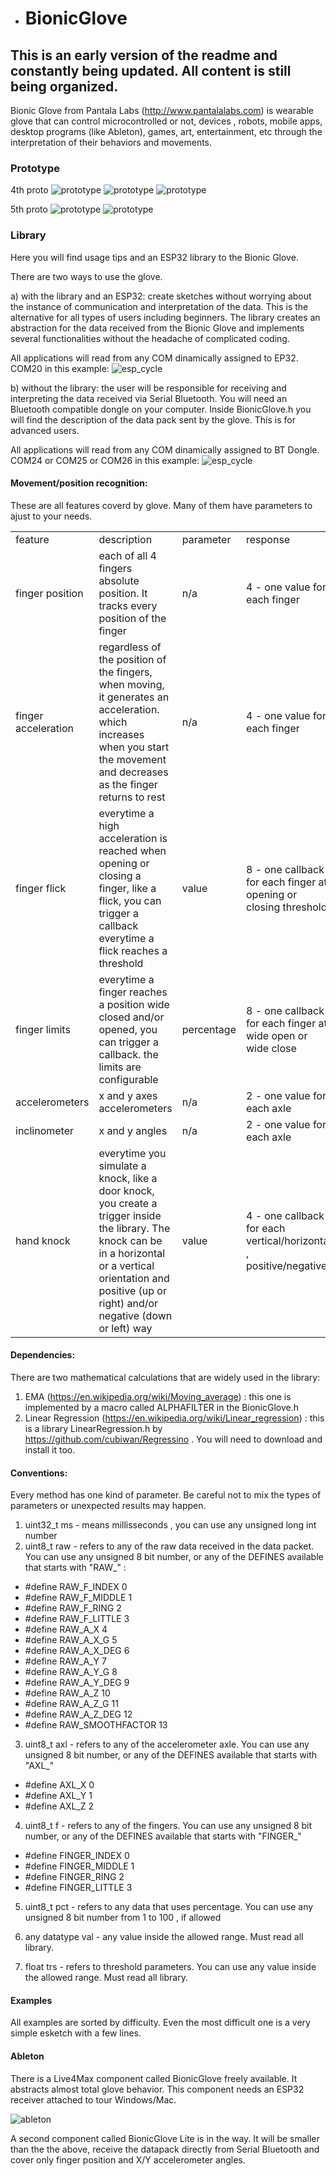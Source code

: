 - # BionicGlove

## This is an early version of the readme and constantly being updated. All content is still being organized.

Bionic Glove from Pantala Labs (http://www.pantalalabs.com) is wearable glove that can control microcontrolled or not, devices , robots, mobile apps, desktop programs (like Ableton), games, art, entertainment, etc through the interpretation of their behaviors and movements.

### Prototype

4th proto
![prototype](/pictures/IMG-0911.jpg)
![prototype](/pictures/IMG-0912.jpg)
![prototype](/pictures/IMG-0913.jpg)

5th proto
![prototype](/pictures/IMG-0933-small.jpg)
![prototype](/pictures/IMG-0934-small.jpg)

### Library

Here you will find usage tips and an ESP32 library to the Bionic Glove.

There are two ways to use the glove.

a) with the library and an ESP32: create sketches without worrying about the instance of communication and interpretation of the data. This is the alternative for all types of users including beginners. The library creates an abstraction for the data received from the Bionic Glove and implements several functionalities without the headache of complicated coding.

All applications will read from any COM dinamically assigned to EP32. COM20 in this example:
![esp_cycle](/pictures/serial_esp_cycle.jpg) 

b) without the library: the user will be responsible for receiving and interpreting the data received via Serial Bluetooth. You will need an Bluetooth compatible dongle on your computer. Inside BionicGlove.h you will find the description of the data pack sent by the glove. This is for advanced users.

All applications will read from any COM dinamically assigned to BT Dongle. COM24 or COM25 or COM26 in this example:
![esp_cycle](/pictures/serial_dongle_cycle.jpg) 

#### Movement/position recognition:

These are all features coverd by glove. Many of them have parameters to ajust to your needs.
<table>

<tr>
<td>feature</td>
<td>description</td>
<td>parameter</td>
<td>response</td>
</tr>

<tr>
<td>finger position</td>
<td>each of all 4 fingers absolute position. It tracks every position of the finger</td>
<td>n/a</td>
<td>4 - one value for each finger</td>
</tr>

<tr>
<td>finger acceleration</td>
<td>regardless of the position of the fingers, when moving, it generates an acceleration. which increases when you start the movement and decreases as the finger returns to rest</td>
<td>n/a</td>
<td>4 - one value for each finger</td>

</tr>
<td>finger flick</td>
<td>everytime a high acceleration is reached when opening or closing a finger, like a flick, you can trigger a callback everytime a flick reaches a threshold</td>
<td>value</td>
<td>8 - one callback for each finger at opening or closing threshold</td>
</tr>

<tr>
<td>finger limits</td>
<td>everytime a finger reaches a position wide closed and/or opened, you can trigger a callback. the limits are configurable </td>
<td>percentage</td>
<td>8 - one callback for each finger at wide open or wide close</td>
</tr>
<tr>

<tr>
<td>accelerometers</td>
<td>x and y axes accelerometers</td>
<td>n/a</td>
<td>2 - one value for each axle</td>
</tr>

<tr>
<td>inclinometer</td>
<td>x and y angles</td>
<td>n/a</td>
<td>2 - one value for each axle</td>
</tr>

<tr>
<td>hand knock</td>
<td>everytime you simulate a knock, like a door knock, you create a trigger inside the library. The knock can be in a horizontal or a vertical orientation and positive (up or right) and/or negative (down or left) way</td>
<td>value</td>
<td>4 - one callback for each vertical/horizontal , positive/negative </td>
</tr>

</table>

#### Dependencies:

There are two mathematical calculations that are widely used in the library:
1. EMA (https://en.wikipedia.org/wiki/Moving_average) : this one is implemented by a macro called ALPHAFILTER in the BionicGlove.h
2. Linear Regression (https://en.wikipedia.org/wiki/Linear_regression) : this is a library LinearRegression.h by https://github.com/cubiwan/Regressino . You will need to download and install it too.

#### Conventions:

Every method has one kind of parameter. Be careful not to mix the types of parameters or unexpected results may happen.

1. uint32_t ms - means millisseconds , you can use any unsigned long int number
2. uint8_t raw - refers to any of the raw data received in the data packet. You can use any unsigned 8 bit number, or any of the DEFINES available that starts with "RAW_" :

- #define RAW_F_INDEX 0
- #define RAW_F_MIDDLE 1
- #define RAW_F_RING 2
- #define RAW_F_LITTLE 3
- #define RAW_A_X 4
- #define RAW_A_X_G 5
- #define RAW_A_X_DEG 6
- #define RAW_A_Y 7
- #define RAW_A_Y_G 8
- #define RAW_A_Y_DEG 9
- #define RAW_A_Z 10
- #define RAW_A_Z_G 11
- #define RAW_A_Z_DEG 12
- #define RAW_SMOOTHFACTOR 13

3. uint8_t axl - refers to any of the accelerometer axle. You can use any unsigned 8 bit number, or any of the DEFINES available that starts with "AXL_"

- #define AXL_X 0
- #define AXL_Y 1
- #define AXL_Z 2

4. uint8_t f - refers to any of the fingers. You can use any unsigned 8 bit number, or any of the DEFINES available that starts with "FINGER_"

- #define FINGER_INDEX 0
- #define FINGER_MIDDLE 1
- #define FINGER_RING 2
- #define FINGER_LITTLE 3

5. uint8_t pct - refers to any data that uses percentage. You can use any unsigned 8 bit number from 1 to 100 , if allowed

6. any datatype val - any value inside the allowed range. Must read all library.

7. float trs - refers to threshold parameters. You can use any value inside the allowed range. Must read all library.

#### Examples
All  examples are sorted by difficulty.
Even the most difficult one is a very simple esketch with a few lines.

#### Ableton
There is a Live4Max component called BionicGlove freely available. It abstracts almost total glove behavior. This component needs an ESP32 receiver attached to tour Windows/Mac.

![ableton](/pictures/bgableton.png)

A second component called BionicGlove Lite is in the way. It will be smaller than the the above, receive the datapack directly from Serial Bluetooth and cover only finger position and X/Y accelerometer angles.

